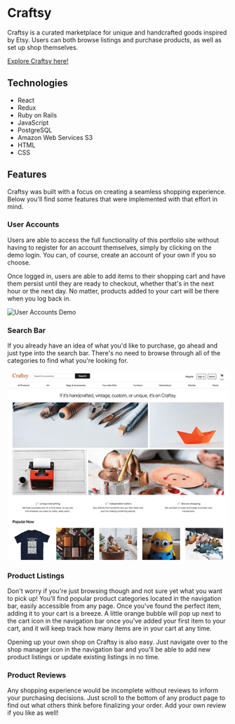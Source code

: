 # Craftsy

Craftsy is a curated marketplace for unique and handcrafted goods inspired by Etsy. Users can both browse listings and purchase products, as well as set up shop themselves.

[Explore Craftsy here!](http://craftsy.peterzeng.io/)

## Technologies

- React
- Redux
- Ruby on Rails
- JavaScript
- PostgreSQL
- Amazon Web Services S3
- HTML
- CSS

## Features

Craftsy was built with a focus on creating a seamless shopping experience. Below you'll find some features that were implemented with that effort in mind.

### User Accounts

Users are able to access the full functionality of this portfolio site without having to register for an account themselves, simply by clicking on the demo login. You can, of course, create an account of your own if you so choose.

Once logged in, users are able to add items to their shopping cart and have them persist until they are ready to checkout, whether that's in the next hour or the next day. No matter, products added to your cart will be there when you log back in.

![User Accounts Demo](./app/assets/readme/user_accounts.gif)

### Search Bar

If you already have an idea of what you'd like to purchase, go ahead and just type into the search bar. There's no need to browse through all of the categories to find what you're looking for.

![Search Demo](./app/assets/readme/search_bar.gif)

### Product Listings

Don't worry if you're just browsing though and not sure yet what you want to pick up! You'll find popular product categories located in the navigation bar, easily accessible from any page. Once you've found the perfect item, adding it to your cart is a breeze. A little orange bubble will pop up next to the cart icon in the navigation bar once you've added your first item to your cart, and it will keep track how many items are in your cart at any time.

Opening up your own shop on Craftsy is also easy. Just navigate over to the shop manager icon in the navigation bar and you'll be able to add new product listings or update existing listings in no time.

### Product Reviews

Any shopping experience would be incomplete without reviews to inform your purchasing decisions. Just scroll to the bottom of any product page to find out what others think before finalizing your order. Add your own review if you like as well!
